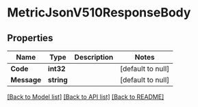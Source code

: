 # MetricJsonV510ResponseBody

## Properties
Name | Type | Description | Notes
------------ | ------------- | ------------- | -------------
**Code** | **int32** |  | [default to null]
**Message** | **string** |  | [default to null]

[[Back to Model list]](../README.md#documentation-for-models) [[Back to API list]](../README.md#documentation-for-api-endpoints) [[Back to README]](../README.md)


